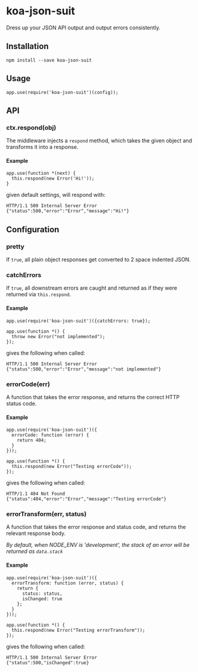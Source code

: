 # koa-json-suit
Dress up your JSON API output and output errors consistently.

## Installation

    npm install --save koa-json-suit
    
## Usage

    app.use(require('koa-json-suit')(config));

## API

### ctx.respond(obj)
The middleware injects a `respond` method, which takes the given object and
transforms it into a response.

#### Example

    app.use(function *(next) {
      this.respond(new Error('Hi!'));
    }

given default settings, will respond with:

    HTTP/1.1 500 Internal Server Error
    {"status":500,"error":"Error","message":"Hi!"}
      
## Configuration

### pretty

If `true`, all plain object responses get converted to 2 space indented JSON.

### catchErrors

If `true`, all downstream errors are caught and returned as if they were
returned via `this.respond`.

#### Example

    app.use(require('koa-json-suit')({catchErrors: true});
    
    app.use(function *() {
      throw new Error("not implemented");
    });

gives the following when called:

    HTTP/1.1 500 Internal Server Error
    {"status":500,"error":"Error","message":"not implemented"}
    
### errorCode(err)

A function that takes the error response, and returns the correct HTTP status
code.

#### Example

    app.use(require('koa-json-suit')({
      errorCode: function (error) {
        return 404;
      }
    }));
    
    app.use(function *() {
      this.respond(new Error("Testing errorCode"));
    });
    
gives the following when called:

    HTTP/1.1 404 Not Found
    {"status":404,"error":"Error","message":"Testing errorCode"}

### errorTransform(err, status)

A function that takes the error response and status code, and returns the
relevant response body.

*By default, when NODE_ENV is 'development', the stack of an error will be
returned as `data.stack`*

#### Example

    app.use(require('koa-json-suit')({
      errorTransform: function (error, status) {
        return {
          status: status,
          isChanged: true
        };
      }
    }));
    
    app.use(function *() {
      this.respond(new Error("Testing errorTransform"));
    });
    
gives the following when called:

    HTTP/1.1 500 Internal Server Error
    {"status":500,"isChanged":true}

